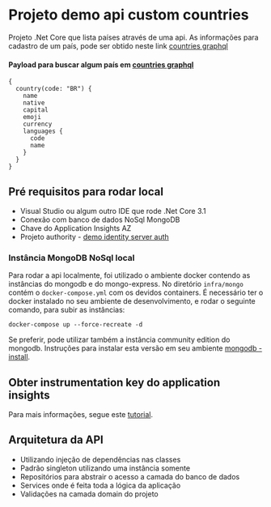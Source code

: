 # Projeto demo api custom countries

Projeto .Net Core que lista países através de uma api. As informações para cadastro de um país, pode ser obtido neste link [countries graphql](https://countries.trevorblades.com/)

#### Payload para buscar algum país em [countries graphql](https://countries.trevorblades.com/)

```console
{
  country(code: "BR") {
    name
    native
    capital
    emoji
    currency
    languages {
      code
      name
    }
  }
}
```

## Pré requisitos para rodar local

- Visual Studio ou algum outro IDE que rode .Net Core 3.1
- Conexão com banco de dados NoSql MongoDB
- Chave do Application Insights AZ
- Projeto authority - [demo identity server auth](https://github.com/andremco/demo-identity-server-auth)

### Instância MongoDB NoSql local
Para rodar a api localmente, foi utilizado o ambiente docker contendo as instâncias do mongodb e do mongo-express. No diretório `infra/mongo` contém o `docker-compose.yml` com os devidos containers. É necessário ter o docker instalado no seu ambiente de desenvolvimento, e rodar o seguinte comando, para subir as instâncias:  

```console
docker-compose up --force-recreate -d
```

Se preferir, pode utilizar também a instância community edition do mongodb. Instruções para instalar esta versão em seu ambiente [mongodb - install](https://docs.mongodb.com/manual/administration/install-community/).

## Obter instrumentation key do application insights

Para mais informações, segue este [tutorial](https://docs.microsoft.com/pt-br/azure/azure-monitor/app/create-new-resource).

## Arquitetura da API
- Utilizando injeção de dependências nas classes
- Padrão singleton utilizando uma instância somente
- Repositórios para abstrair o acesso a camada do banco de dados
- Services onde é feita toda a lógica da aplicação
- Validações na camada domain do projeto
